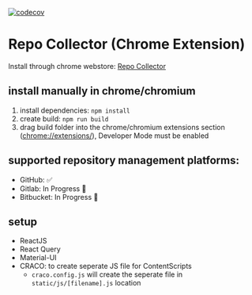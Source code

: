[![codecov](https://codecov.io/gh/cyc8/repo-collector/branch/master/graph/badge.svg?token=JLvyLvtMYq)](https://codecov.io/gh/cyc8/repo-collector)

# Repo Collector (Chrome Extension)
Install through chrome webstore: [Repo Collector](https://chrome.google.com/webstore/detail/repo-collector/hkkaekdbljlnbedcammdgckgckcnkcol/)

## install manually in chrome/chromium

1. install dependencies: `npm install`
2. create build: `npm run build`
3. drag build folder into the chrome/chromium extensions section ([chrome://extensions/](chrome://extensions/)), Developer Mode must be enabled

## supported repository management platforms:

- GitHub: ✅
- Gitlab: In Progress 🚧
- Bitbucket: In Progress 🚧

## setup

- ReactJS
- React Query
- Material-UI
- CRACO: to create seperate JS file for ContentScripts
  - `craco.config.js` will create the seperate file in `static/js/[filename].js` location
